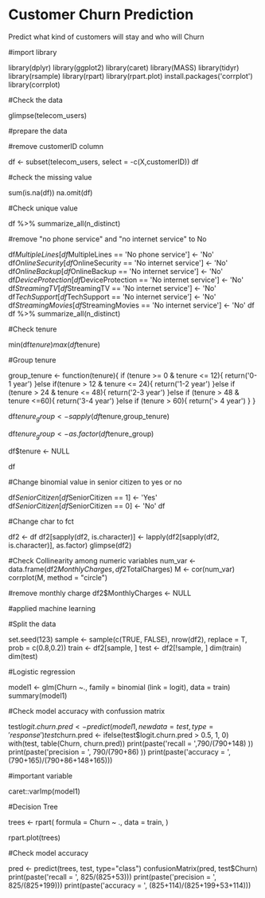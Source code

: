 # Customer Churn Prediction 
Predict what kind of customers will stay and who will Churn


#import library

library(dplyr)
library(ggplot2)
library(caret)
library(MASS)
library(tidyr)
library(rsample)
library(rpart)
library(rpart.plot)
install.packages('corrplot')
library(corrplot)


#Check the data

glimpse(telecom_users)

#prepare the data

#remove customerID column

df <- subset(telecom_users, select = -c(X,customerID))
df

#check the missing value

sum(is.na(df))
na.omit(df)

#Check unique value

df %>% summarize_all(n_distinct)

#remove "no phone service" and "no internet service" to No

df$MultipleLines[df$MultipleLines == 'No phone service'] <- 'No'
df$OnlineSecurity[df$OnlineSecurity == 'No internet service'] <- 'No'
df$OnlineBackup[df$OnlineBackup == 'No internet service'] <- 'No'
df$DeviceProtection[df$DeviceProtection == 'No internet service'] <- 'No'
df$StreamingTV[df$StreamingTV == 'No internet service'] <- 'No'
df$TechSupport[df$TechSupport == 'No internet service'] <- 'No'
df$StreamingMovies[df$StreamingMovies == 'No internet service'] <- 'No'
df
df %>% summarize_all(n_distinct)


#Check tenure

min(df$tenure)
max(df$tenure)

#Group tenure

group_tenure <- function(tenure){
  if (tenure >= 0 & tenure <= 12){
    return('0-1 year')
  }else if(tenure > 12 & tenure <= 24){
    return('1-2 year')
  }else if (tenure > 24 & tenure <= 48){
    return('2-3 year')
  }else if (tenure > 48 & tenure <=60){
    return('3-4 year')
  }else if (tenure > 60){
    return('> 4 year')
  }
}

df$tenure_group <- sapply(df$tenure,group_tenure)

df$tenure_group <- as.factor(df$tenure_group)

df$tenure <- NULL

df

#Change binomial value in senior citizen to yes or no

df$SeniorCitizen[df$SeniorCitizen == 1] <- 'Yes'
df$SeniorCitizen[df$SeniorCitizen == 0] <- 'No'
df

#Change char to fct

df2 <- df
df2[sapply(df2, is.character)] <- lapply(df2[sapply(df2, is.character)], as.factor)
glimpse(df2)

#Check Collinearity among numeric variables
num_var <- data.frame(df2$MonthlyCharges, df2$TotalCharges)
M <- cor(num_var)
corrplot(M, method = "circle")

#remove monthly charge
df2$MonthlyCharges <- NULL

#applied machine learning

#Split the data

set.seed(123)
sample <- sample(c(TRUE, FALSE), nrow(df2), replace = T, prob =                   c(0.8,0.2))
train <- df2[sample, ]
test <- df2[!sample, ]
dim(train)
dim(test)

#Logistic regression

model1 <- glm(Churn ~., family = binomial (link = logit), data = train)
summary(model1)

#Check model accuracy with confussion matrix

test$logit.churn.pred <- predict(model1, newdata = test, type = 'response')
test$churn.pred <- ifelse(test$logit.churn.pred > 0.5, 1, 0)
with(test, table(Churn, churn.pred))
print(paste('recall = ',790/(790+148) ))
print(paste('precision = ', 790/(790+86) ))
print(paste('accuracy = ', (790+165)/(790+86+148+165)))

#important variable

caret::varImp(model1)


#Decision Tree

trees <- rpart(
  formula = Churn ~ .,
  data    = train,
)

rpart.plot(trees)

#Check model accuracy 

pred <- predict(trees, test, type="class")
confusionMatrix(pred, test$Churn)
print(paste('recall = ', 825/(825+53)))
print(paste('precision = ', 825/(825+199)))
print(paste('accuracy = ', (825+114)/(825+199+53+114)))


